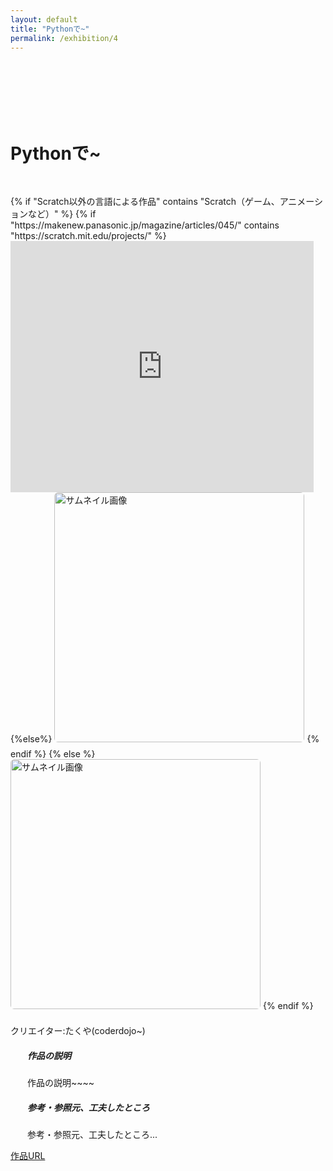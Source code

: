 ```yaml
---
layout: default
title: "Pythonで~"
permalink: /exhibition/4
---
```

<h1 style="padding-top: 100px; padding-bottom: 30px; ">Pythonで~</h1>
{% if "Scratch以外の言語による作品" contains "Scratch（ゲーム、アニメーションなど）" %}
{% if "https://makenew.panasonic.jp/magazine/articles/045/" contains "https://scratch.mit.edu/projects/" %}
<iframe src="https://makenew.panasonic.jp/magazine/articles/045/embed" allowtransparency="true" width="485" height="402" frameborder="0" scrolling="no" allowfullscreen></iframe>
{%else%}
<img class='top-img lazyload' src='../img/2023/exhibition/test.JPG' alt='サムネイル画像' loading='lazy'  style='margin-bottom: 10px; border-radius: 6px;width: 400px;' />    
{% endif %}
{% else %}
<img class='top-img lazyload' src='../img/2023/exhibition/test.JPG' alt='サムネイル画像' loading='lazy'  style='margin-bottom: 10px; border-radius: 6px;width: 400px;' />
{% endif %}
<p>クリエイター:たくや(coderdojo~)</p>
<div class="box">
  <h5>作品の説明</h5>
  <p>作品の説明~~~~</p>
</div>
<div class="box">
  <h5>参考・参照元、工夫したところ</h5>
  <p>参考・参照元、工夫したところ...</p>
</div>


<a href="https://makenew.panasonic.jp/magazine/articles/045/" target="_blank" rel="noopener" class="button air">作品URL</a>

<style type="text/css">
  .prev { display: table-cell; color: white; text-align: left;   }
  .toc  { display: table-cell; color: white; text-align: center; }
  .next { display: table-cell; color: white; text-align: right;  }
  .nav a:link, .nav a:visited { color: white; }
  iframe{margin: 0 auto}
  .box{width:450px; margin: 0 auto}
  .box h5{text-align: left;}
  .air{margin-bottom:60px;}
</style>
